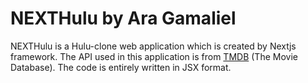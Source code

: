 # NEXTHulu by Ara Gamaliel

NEXTHulu is a Hulu-clone web application which is created by Nextjs framework. The API used in this application is from [TMDB](https://developers.themoviedb.org/) (The Movie Database). The code is entirely written in JSX format.
